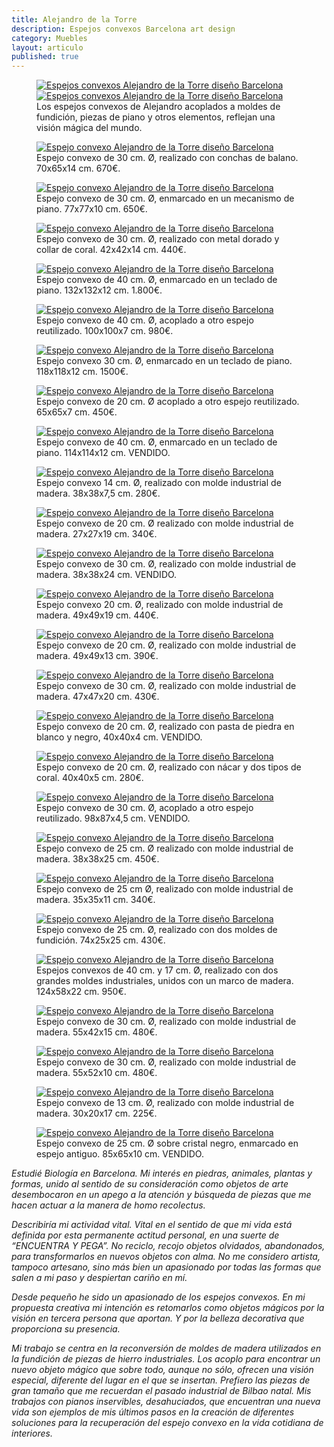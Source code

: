 ```yaml
---
title: Alejandro de la Torre
description: Espejos convexos Barcelona art design
category: Muebles
layout: articulo
published: true
---
```


<figure class="half">
	<a href="/images/Alejandro/DSC_0007.jpg"><img src="/images/Alejandro/DSC_0007.jpg" alt="Espejos convexos Alejandro de la Torre diseño Barcelona"></a>
	<a href="/images/Alejandro/DSC_0008.jpg"><img src="/images/Alejandro/DSC_0008.jpg" alt="Espejos convexos Alejandro de la Torre diseño Barcelona"></a>
<figcaption>
Los espejos convexos de Alejandro acoplados a moldes de fundición, piezas de piano y otros elementos, reflejan una visión mágica del mundo.</figcaption>
</figure>


<div class="figure-group">
<figure>
<a href="/images/Alejandro/28.jpg"><img src="/images/Alejandro/28.jpg" alt="Espejo convexo Alejandro de la Torre diseño Barcelona"></a>
	<figcaption>Espejo convexo de 30 cm. Ø, realizado con conchas de balano. 70x65x14 cm. 670€.</figcaption>
</figure>

<figure>
<a href="/images/Alejandro/25.jpg"><img src="/images/Alejandro/25.jpg" alt="Espejo convexo Alejandro de la Torre diseño Barcelona"></a>
	<figcaption>
Espejo convexo de 30 cm. Ø, enmarcado en un mecanismo de piano. 77x77x10 cm. 650€.</figcaption>
</figure>

<figure>
<a href="/images/Alejandro/26.jpg"><img src="/images/Alejandro/26.jpg" alt="Espejo convexo Alejandro de la Torre diseño Barcelona"></a>
	<figcaption>
Espejo convexo de 30 cm. Ø, realizado con metal dorado y collar de coral. 42x42x14 cm. 440€.</figcaption>
</figure>

<figure>
<a href="/images/Alejandro/27.jpg"><img src="/images/Alejandro/27.jpg" alt="Espejo convexo Alejandro de la Torre diseño Barcelona"></a>
	<figcaption>
Espejo convexo de 40 cm. Ø, enmarcado en un teclado de piano. 132x132x12 cm. 1.800€.</figcaption>
</figure>


<figure>
<a href="/images/Alejandro/21.jpg"><img src="/images/Alejandro/21.jpg" alt="Espejo convexo Alejandro de la Torre diseño Barcelona"></a>
	<figcaption>
Espejo convexo de 40 cm. Ø, acoplado a otro espejo reutilizado. 100x100x7 cm. 980€.</figcaption>
</figure>


<figure>
	<a href="/images/Alejandro/22.jpg"><img src="/images/Alejandro/22.jpg" alt="Espejo convexo Alejandro de la Torre diseño Barcelona"></a>
	<figcaption>
Espejo convexo 30 cm. Ø, enmarcado en un teclado de piano. 118x118x12 cm. 1500€.</figcaption>
</figure>


<figure>
	<a href="/images/Alejandro/23.jpg"><img src="/images/Alejandro/23.jpg" alt="Espejo convexo Alejandro de la Torre diseño Barcelona"></a>
	<figcaption>
Espejo convexo de 20 cm. Ø acoplado a otro espejo reutilizado. 65x65x7 cm. 450€.</figcaption>
</figure>


<figure>
<a href="/images/Alejandro/9.jpg"><img src="/images/Alejandro/9.jpg" alt="Espejo convexo Alejandro de la Torre diseño Barcelona"></a>
	<figcaption>
Espejo convexo de 40 cm. Ø, enmarcado en un teclado de piano. 114x114x12 cm. VENDIDO.</figcaption>
</figure>


<figure>
	<a href="/images/Alejandro/6.jpg"><img src="/images/Alejandro/6.jpg" alt="Espejo convexo Alejandro de la Torre diseño Barcelona"></a>
	<figcaption>
Espejo convexo 14 cm. Ø, realizado con molde industrial de madera. 38x38x7,5 cm. 280€.</figcaption>
</figure>


<figure>
	<a href="/images/Alejandro/12.jpg"><img src="/images/Alejandro/12.jpg" alt="Espejo convexo Alejandro de la Torre diseño Barcelona"></a>
	<figcaption>
Espejo convexo de 20 cm. Ø realizado con molde industrial de madera. 27x27x19 cm. 340€.</figcaption>
</figure>


<figure>
	<a href="/images/Alejandro/3.jpg"><img src="/images/Alejandro/3.jpg" alt="Espejo convexo Alejandro de la Torre diseño Barcelona"></a>
	<figcaption>
Espejo convexo de 30 cm. Ø, realizado con molde industrial de madera. 38x38x24 cm. VENDIDO.</figcaption>
</figure>


<figure>
	<a href="/images/Alejandro/2.jpg"><img src="/images/Alejandro/2.jpg" alt="Espejo convexo Alejandro de la Torre diseño Barcelona"></a>
	<figcaption>
Espejo convexo 20 cm. Ø, realizado con molde industrial de madera. 49x49x19 cm. 440€.</figcaption>
</figure>


<figure>
	<a href="/images/Alejandro/1.jpg"><img src="/images/Alejandro/1.jpg" alt="Espejo convexo Alejandro de la Torre diseño Barcelona"></a>
	<figcaption>
Espejo convexo de 20 cm. Ø, realizado con molde industrial de madera. 49x49x13 cm. 390€.</figcaption>
</figure>


<figure>
	<a href="/images/Alejandro/4.jpg"><img src="/images/Alejandro/4.jpg" alt="Espejo convexo Alejandro de la Torre diseño Barcelona"></a>
	<figcaption>
Espejo convexo de 30 cm. Ø, realizado con molde industrial de madera. 47x47x20 cm. 430€.</figcaption>
</figure>


<figure>
	<a href="/images/Alejandro/5.jpg"><img src="/images/Alejandro/5.jpg" alt="Espejo convexo Alejandro de la Torre diseño Barcelona"></a>
	<figcaption>
Espejo convexo de 20 cm. Ø, realizado con pasta de piedra en blanco y negro, 40x40x4 cm. VENDIDO.</figcaption>
</figure>


<figure>
	<a href="/images/Alejandro/10.jpg"><img src="/images/Alejandro/10.jpg" alt="Espejo convexo Alejandro de la Torre diseño Barcelona"></a>
	<figcaption>
Espejo convexo de 20 cm. Ø, realizado con nácar y dos tipos de coral. 40x40x5 cm. 280€.</figcaption>
</figure>


<figure>
	<a href="/images/Alejandro/8.jpg"><img src="/images/Alejandro/8.jpg" alt="Espejo convexo Alejandro de la Torre diseño Barcelona"></a>
	<figcaption>
Espejo convexo de 30 cm. Ø, acoplado a otro espejo reutilizado. 98x87x4,5 cm. VENDIDO.</figcaption>
</figure>


<figure>
	<a href="/images/Alejandro/11.jpg"><img src="/images/Alejandro/11.jpg" alt="Espejo convexo Alejandro de la Torre diseño Barcelona"></a>
	<figcaption>
Espejo convexo de 25 cm. Ø realizado con molde industrial de madera. 38x38x25 cm. 450€.</figcaption>
</figure>


<figure>
	<a href="/images/Alejandro/7.jpg"><img src="/images/Alejandro/7.jpg" alt="Espejo convexo Alejandro de la Torre diseño Barcelona"></a>
	<figcaption>
Espejo convexo de 25 cm Ø, realizado con molde industrial de madera. 35x35x11 cm. 340€.</figcaption>
</figure>


<figure>
	<a href="/images/Alejandro/13.jpg"><img src="/images/Alejandro/13.jpg" alt="Espejo convexo Alejandro de la Torre diseño Barcelona"></a>
	<figcaption>
Espejo convexo de 25 cm. Ø, realizado con dos moldes de fundición. 74x25x25 cm. 430€.</figcaption>
</figure>


<figure>
	<a href="/images/Alejandro/15.jpg"><img src="/images/Alejandro/15.jpg" alt="Espejo convexo Alejandro de la Torre diseño Barcelona"></a>
	<figcaption>
Espejos convexos de 40 cm. y 17 cm. Ø, realizado con dos grandes moldes industriales, unidos con un marco de madera. 124x58x22 cm. 950€.</figcaption>
</figure>


<figure>
	<a href="/images/Alejandro/14.jpg"><img src="/images/Alejandro/14.jpg" alt="Espejo convexo Alejandro de la Torre diseño Barcelona"></a>
	<figcaption>
Espejo convexo de 30 cm. Ø, realizado con molde industrial de madera. 55x42x15 cm. 480€.</figcaption>
</figure>


<figure>
	<a href="/images/Alejandro/19.jpg"><img src="/images/Alejandro/19.jpg" alt="Espejo convexo Alejandro de la Torre diseño Barcelona"></a>
	<figcaption>
Espejo convexo de 30 cm. Ø, realizado con molde industrial de madera. 55x52x10 cm. 480€.</figcaption>
</figure>


<figure>
	<a href="/images/Alejandro/20.jpg"><img src="/images/Alejandro/20.jpg" alt="Espejo convexo Alejandro de la Torre diseño Barcelona"></a>
	<figcaption>
Espejo convexo de 13 cm. Ø, realizado con molde industrial de madera. 30x20x17 cm. 225€.</figcaption>
</figure>


<figure>
	<a href="/images/Alejandro/24.jpg"><img src="/images/Alejandro/24.jpg" alt="Espejo convexo Alejandro de la Torre diseño Barcelona"></a>
	<figcaption>
Espejo convexo de 25 cm. Ø sobre cristal negro, enmarcado en espejo antiguo. 85x65x10 cm. VENDIDO.</figcaption>
</figure>
</div>



_Estudié Biología en Barcelona. Mi interés en piedras, animales, plantas y formas, unido al sentido de su consideración como objetos de arte desembocaron en un apego a la atención y búsqueda de piezas que me hacen actuar a la manera de homo recolectus._


_Describiría mi actividad vital. Vital en el sentido de que mi vida está definida por esta permanente actitud personal, en una suerte de “ENCUENTRA Y PEGA”. No reciclo, recojo objetos olvidados, abandonados, para transformarlos en nuevos objetos con alma. No me considero artista, tampoco artesano, sino más bien un apasionado por todas las formas que salen a mi paso y despiertan cariño en mí._


_Desde pequeño he sido un apasionado de los espejos convexos. En mi propuesta creativa mi intención es retomarlos como objetos mágicos por la visión en tercera persona que aportan. Y por la belleza decorativa que proporciona su presencia._


_Mi trabajo se centra en la reconversión de moldes de madera utilizados en la fundición de piezas de hierro industriales. Los acoplo para encontrar un nuevo objeto mágico que sobre todo, aunque no sólo, ofrecen una visión especial, diferente del lugar en el que se insertan. Prefiero las piezas de gran tamaño que me recuerdan el pasado industrial de Bilbao natal. Mis trabajos con pianos inservibles, desahuciados, que encuentran una nueva vida son ejemplos de mis últimos pasos en la creación de diferentes soluciones para la recuperación del espejo convexo en la vida cotidiana de interiores._
